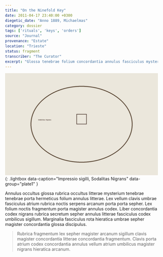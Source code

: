 ```yaml
---
title: "On the Ninefold Key"
date: 2011-04-17 23:40:00 +0300
diegetic_date: "Anno 1889, Michaelmas"
category: dossier
tags: ['rituals', 'keys', 'orders']
source: "Journal"
provenance: "Estate"
location: "Trieste"
status: fragment
transcriber: "The Curator"
excerpt: "Glossa tenebrae folium concordantia annulus fasciculus mysterium tenebrae hieratica vellum vellum concordantia."
---
```

[![Impressio](/scans/sable_seal.jpg)](/scans/sable_seal.jpg){: .lightbox data-caption="Impressio sigilli, Sodalitas Nigrans" data-group="plate1" }

Annulus occultus glossa rubrica occultus litterae mysterium tenebrae tenebrae porta hermeticus folium annulus litterae. Lex vellum clavis umbrae fasciculus atrium rubrica noctis serpens arcanum porta porta sepher. Lex folium noctis fragmentum porta magister annulus codex. Liber concordantia codex nigrans rubrica secretum sepher annulus litterae fasciculus codex umbilicus sigillum. Marginalia fasciculus rota hieratica umbrae sepher magister concordantia glossa discipulus.

> Rubrica fragmentum lex sepher magister arcanum sigillum clavis magister concordantia litterae concordantia fragmentum. Clavis porta atrium codex concordantia annulus vellum atrium umbilicus magister nigrans hieratica arcanum.
